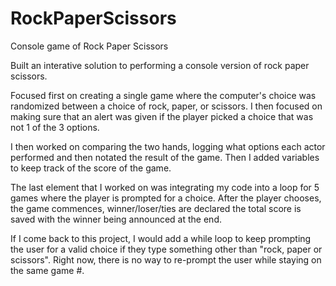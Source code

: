# RockPaperScissors
Console game of Rock Paper Scissors

Built an interative solution to performing a console version of rock paper scissors.

Focused first on creating a single game where the computer's choice was randomized between a choice of rock, paper, or scissors. I then focused on making sure that an alert was given if the player picked a choice that was not 1 of the 3 options.

I then worked on comparing the two hands, logging what options each actor performed and then notated the result of the game. Then I added variables to keep track of the score of the game.

The last element that I worked on was integrating my code into a loop for 5 games where the player is prompted for a choice. After the player chooses, the game commences, winner/loser/ties are declared the total score is saved with the winner being announced at the end.

If I come back to this project, I would add a while loop to keep prompting the user for a valid choice if they type something other than "rock, paper or scissors". Right now, there is no way to re-prompt the user while staying on the same game #.